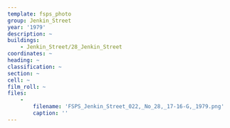 ```yaml
---
template: fsps_photo
group: Jenkin_Street
year: '1979'
description: ~
buildings:
    - Jenkin_Street/28_Jenkin_Street
coordinates: ~
heading: ~
classification: ~
section: ~
cell: ~
film_roll: ~
files:
    -
        filename: 'FSPS_Jenkin_Street_022,_No_28,_17-16-G,_1979.png'
        caption: ''
---
```

